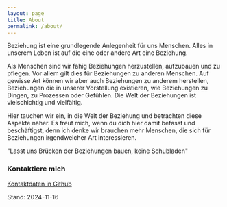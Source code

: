 ```yaml
---
layout: page
title: About
permalink: /about/
---
```


Beziehung ist eine grundlegende Anlegenheit für uns Menschen. Alles in unserem Leben ist auf die eine oder andere Art eine Beziehung. 

Als Menschen sind wir fähig Beziehungen herzustellen, aufzubauen und zu pflegen. Vor allem gilt dies für Beziehungen zu anderen Menschen. Auf gewisse Art können wir aber auch Beziehungen zu anderem herstellen, Beziehungen die in unserer Vorstellung existieren, wie Beziehungen zu Dingen, zu Prozessen oder Gefühlen. Die Welt der Beziehungen ist vielschichtig und vielfältig. 

Hier tauchen wir ein, in die Welt der Beziehung und betrachten diese Aspekte näher. Es freut mich, wenn du dich hier damit befasst und beschäftigst, denn ich denke wir brauchen mehr Menschen, die sich für Beziehungen irgendwelcher Art interessieren. 

"Lasst uns Brücken der Beziehungen bauen, keine Schubladen"

### Kontaktiere mich

[Kontaktdaten in Github](https://github.com/S2030c)

Stand: 2024-11-16
